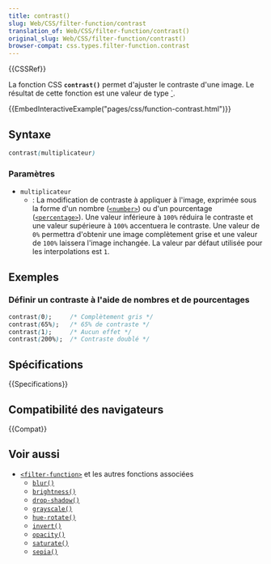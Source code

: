 ```yaml
---
title: contrast()
slug: Web/CSS/filter-function/contrast
translation_of: Web/CSS/filter-function/contrast()
original_slug: Web/CSS/filter-function/contrast()
browser-compat: css.types.filter-function.contrast
---
```

{{CSSRef}}

La fonction CSS **`contrast()`** permet d'ajuster le contraste d'une image. Le résultat de cette fonction est une valeur de type [`<filter-function>](/fr/docs/Web/CSS/filter-function).

{{EmbedInteractiveExample("pages/css/function-contrast.html")}}

## Syntaxe

```css
contrast(multiplicateur)
```
### Paramètres

- `multiplicateur`
  - : La modification de contraste à appliquer à l'image, exprimée sous la forme d'un nombre ([`<number>`](/fr/docs/Web/CSS/number)) ou d'un pourcentage ([`<percentage>`](/fr/docs/Web/CSS/percentage)). Une valeur inférieure à `100%` réduira le contraste et une valeur supérieure à `100%` accentuera le contraste. Une valeur de `0%` permettra d'obtenir une image complètement grise et une valeur de `100%` laissera l'image inchangée. La valeur par défaut utilisée pour les interpolations est `1`.

## Exemples

### Définir un contraste à l'aide de nombres et de pourcentages

```css
contrast(0);     /* Complètement gris */
contrast(65%);   /* 65% de contraste */
contrast(1);     /* Aucun effet */
contrast(200%);  /* Contraste doublé */
```

## Spécifications

{{Specifications}}

## Compatibilité des navigateurs

{{Compat}}

## Voir aussi

- [`<filter-function>`](/fr/docs/Web/CSS/filter-function) et les autres fonctions associées
  - [`blur()`](/fr/docs/Web/CSS/filter-function/blur())
  - [`brightness()`](/fr/docs/Web/CSS/filter-function/brightness())
  - [`drop-shadow()`](/fr/docs/Web/CSS/filter-function/drop-shadow())
  - [`grayscale()`](/fr/docs/Web/CSS/filter-function/grayscale())
  - [`hue-rotate()`](/fr/docs/Web/CSS/filter-function/hue-rotate())
  - [`invert()`](/fr/docs/Web/CSS/filter-function/invert())
  - [`opacity()`](/fr/docs/Web/CSS/filter-function/opacity())
  - [`saturate()`](/fr/docs/Web/CSS/filter-function/saturate())
  - [`sepia()`](/fr/docs/Web/CSS/filter-function/sepia())
